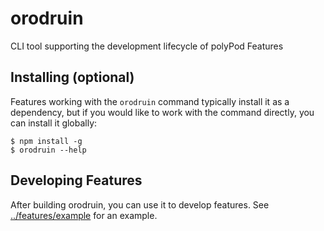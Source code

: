# orodruin

CLI tool supporting the development lifecycle of polyPod Features

## Installing (optional)

Features working with the `orodruin` command typically install it as a
dependency, but if you would like to work with the command directly, you can
install it globally:

```
$ npm install -g
$ orodruin --help
```

## Developing Features

After building orodruin, you can use it to develop features. See
[../features/example](../features/example) for an example.
